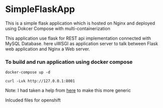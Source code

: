 # SimpleFlaskApp
This is a simple flask application which is hosted on Nginx and deployed using Dokcer Compose with multi-containerization

This application use flask for REST api implementation connected with MySQL Database. here uWSGI as application server to talk between Flask web application and Nginx a Web server.

### To build and run application using docker compose
```
docker-compose up -d

curl -Lvk http://127.0.0.1:8001
```

Note: I had taken a help from [here](https://medium.com/@shamir.stav_83310/dockerizing-a-flask-mysql-app-with-docker-compose-c4f51d20b40d) to make this more generic  

Inlcuded files for openshift
